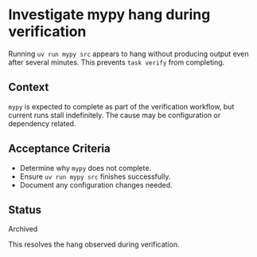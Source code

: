 # Investigate mypy hang during verification

Running `uv run mypy src` appears to hang without producing output even after several minutes. This prevents `task verify` from completing.

## Context
`mypy` is expected to complete as part of the verification workflow, but current runs stall indefinitely. The cause may be configuration or dependency related.

## Acceptance Criteria
- Determine why `mypy` does not complete.
- Ensure `uv run mypy src` finishes successfully.
- Document any configuration changes needed.

## Status
Archived


This resolves the hang observed during verification.

